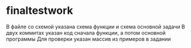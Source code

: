 # finaltestwork
В файле со схемой указана схема функции и схема основной задачи
В двух коммитах указан код сначала функции, а потом основной программы
Для проверки указан массив из примеров в задании
